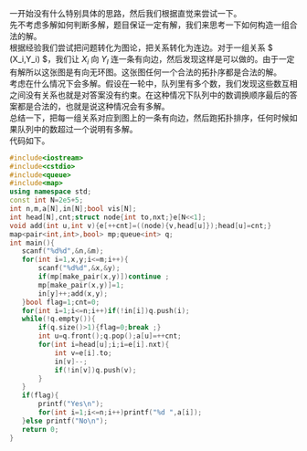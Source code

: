  一开始没有什么特别具体的思路，然后我们根据直觉来尝试一下。   
 先不考虑多解如何判断多解，题目保证一定有解，我们来思考一下如何构造一组合法的解。   
 根据经验我们尝试把问题转化为图论，把关系转化为连边。对于一组关系 $ (X_i,Y_i) $，我们让 $X_i$ 向 $Y_I$ 连一条有向边，然后发现这样是可以做的。由于一定有解所以这张图是有向无环图。这张图任何一个合法的拓扑序都是合法的解。   
 考虑在什么情况下会多解。假设在一轮中，队列里有多个数，我们发现这些数互相之间没有关系也就是对答案没有约束。在这种情况下队列中的数调换顺序最后的答案都是合法的，也就是说这种情况会有多解。   
 总结一下，把每一组关系对应到图上的一条有向边，然后跑拓扑排序，任何时候如果队列中的数超过一个说明有多解。  
 代码如下。   
 ```cpp
#include<iostream>
#include<cstdio>
#include<queue>
#include<map>
using namespace std;
const int N=2e5+5;
int n,m,a[N],in[N];bool vis[N];
int head[N],cnt;struct node{int to,nxt;}e[N<<1];
void add(int u,int v){e[++cnt]=((node){v,head[u]});head[u]=cnt;} 
map<pair<int,int>,bool> mp;queue<int> q;
int main(){
	scanf("%d%d",&n,&m);
	for(int i=1,x,y;i<=m;i++){
		scanf("%d%d",&x,&y);
		if(mp[make_pair(x,y)])continue ;
		mp[make_pair(x,y)]=1;
		in[y]++;add(x,y);
	}bool flag=1;cnt=0;
	for(int i=1;i<=n;i++)if(!in[i])q.push(i);
	while(!q.empty()){
		if(q.size()>1){flag=0;break ;}
		int u=q.front();q.pop();a[u]=++cnt;
		for(int i=head[u];i;i=e[i].nxt){
			int v=e[i].to;
			in[v]--;
			if(!in[v])q.push(v);
		}
	}
	if(flag){
		printf("Yes\n");
		for(int i=1;i<=n;i++)printf("%d ",a[i]);
	}else printf("No\n");
	return 0;
}

```
